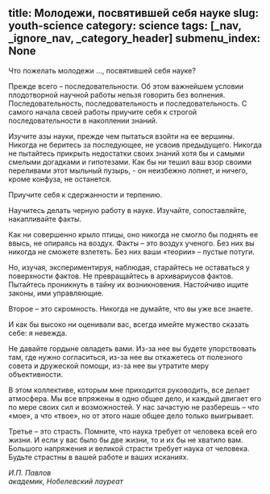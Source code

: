 title: Молодежи, посвятившей себя науке
slug: youth-science
category: science
tags: [_nav, _ignore_nav, _category_header]
submenu_index: None
---

<p class="pull-right">Что пожелать молодежи …, посвятившей себя науке?</p>

Прежде всего – последовательности. Об этом важнейшем условии плодотворной научной работы нельзя говорить без волнения. Последовательность, последовательность и последовательность. С самого начала своей работы приучите себя к строгой последовательности в накоплении знаний.

Изучите азы науки, прежде чем пытаться взойти на ее вершины. Никогда не беритесь за последующее, не усвоив предыдущего. Никогда не пытайтесь прикрыть недостатки своих знаний хотя бы и самыми смелыми догадками и гипотезами. Как бы ни тешил ваш взор своими переливами этот мыльный пузырь, - он неизбежно лопнет, и ничего, кроме конфуза, не останется.

Приучите себя к сдержанности и терпению. 

Научитесь делать черную работу в науке. Изучайте, сопоставляйте, накапливайте факты.

Как ни совершенно крыло птицы, оно никогда не смогло бы поднять ее ввысь, не опираясь на воздух. Факты – это воздух ученого. Без них вы никогда не сможете взлететь. Без них ваши «теории» – пустые потуги.

Но, изучая, экспериментируя, наблюдая, старайтесь не оставаться у поверхности фактов. Не превращайтесь в архивариусов фактов. Пытайтесь проникнуть в тайну их возникновения. Настойчиво ищите законы, ими управляющие.

Второе – это скромность. Никогда не думайте, что вы уже все знаете.

И как бы высоко ни оценивали вас, всегда имейте мужество сказать себе: я невежда.

Не давайте гордыне овладеть вами. Из-за нее вы будете упорствовать там, где нужно согласиться, из-за нее вы откажетесь от полезного совета и дружеской помощи, из-за нее вы утратите меру объективности.

В этом коллективе, которым мне приходится руководить, все делает атмосфера. Мы все впряжены в одно общее дело, и каждый двигает его по мере своих сил и возможностей. У нас зачастую не разберешь – что «мое», а что «твое», но от этого наше общее дело только выигрывает.

Третье – это страсть. Помните, что наука требует от человека всей его жизни. И если у вас было бы две жизни, то и их бы не хватило вам. Большого напряжения и великой страсти требует наука от человека. Будьте страстны в вашей работе и ваших исканиях. 

<p class="pull-right">
  <em>
    И.П. Павлов
    <br>
    академик, Нобелевский лауреат
  </em>
</p>
